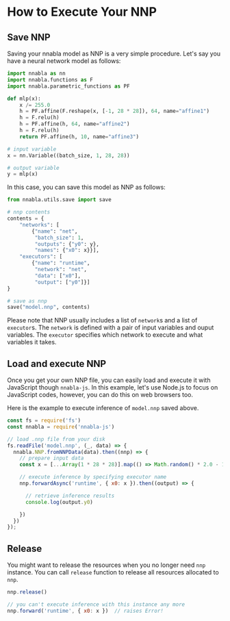 # How to Execute Your NNP

## Save NNP
Saving your nnabla model as NNP is a very simple procedure.
Let's say you have a neural network model as follows:
```py
import nnabla as nn
import nnabla.functions as F
import nnabla.parametric_functions as PF

def mlp(x):
    x /= 255.0
    h = PF.affine(F.reshape(x, [-1, 28 * 28]), 64, name="affine1")
    h = F.relu(h)
    h = PF.affine(h, 64, name="affine2")
    h = F.relu(h)
    return PF.affine(h, 10, name="affine3")

# input variable
x = nn.Variable((batch_size, 1, 28, 28))

# output variable
y = mlp(x)
```

In this case, you can save this model as NNP as follows:
```py
from nnabla.utils.save import save

# nnp contents
contents = {
    "networks": [
        {"name": "net",
         "batch_size": 1,
         "outputs": {"y0": y},
         "names": {"x0": x}}],
    "executors": [
        {"name": "runtime",
         "network": "net",
         "data": ["x0"],
         "output": ["y0"]}]
}

# save as nnp
save("model.nnp", contents)
```

Please note that NNP usually includes a list of `network`s and a list of `executor`s.
The `network` is defined with a pair of input variables and ouput variables.
The `executor` specifies which network to execute and what variables it takes.

## Load and execute NNP
Once you get your own NNP file, you can easily load and execute it with JavaScript though `nnabla-js`.
In this example, let's use Node.js to focus on JavaScript codes, however, you can do this on web browsers too.

Here is the example to execute inference of `model.nnp` saved above.
```js
const fs = require('fs')
const nnabla = require('nnabla-js')

// load .nnp file from your disk
fs.readFile('model.nnp', (_, data) => {
  nnabla.NNP.fromNNPData(data).then((nnp) => {
    // prepare input data
    const x = [...Array(1 * 28 * 28)].map(() => Math.random() * 2.0 - 1.0)

    // execute inference by specifying executor name
    nnp.forwardAsync('runtime', { x0: x }).then((output) => {

      // retrieve inference results
      console.log(output.y0)

    })
  })
});
```

## Release
You might want to release the resources when you no longer need `nnp` instance.
You can call `release` function to release all resources allocated to `nnp`.
```js
nnp.release()

// you can't execute inference with this instance any more
nnp.forward('runtime', { x0: x })  // raises Error!
```
